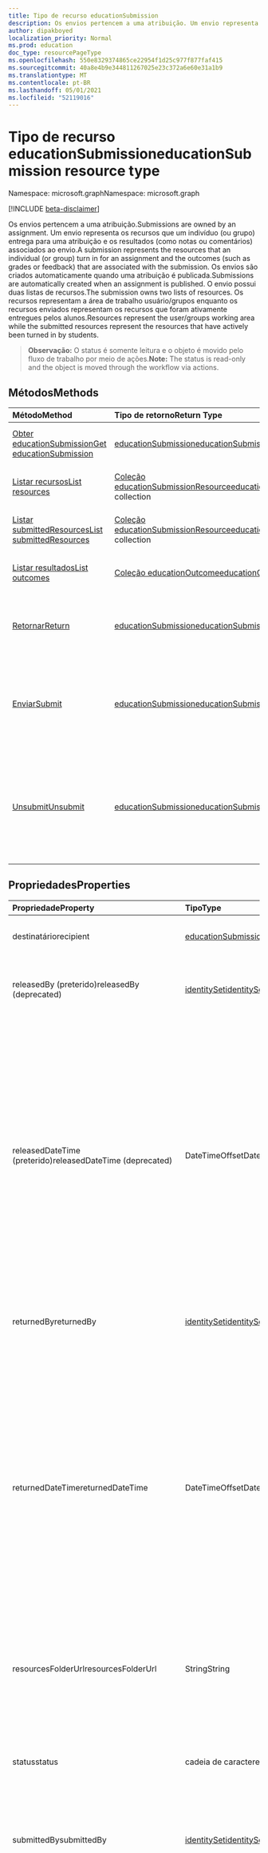 ```yaml
---
title: Tipo de recurso educationSubmission
description: Os envios pertencem a uma atribuição. Um envio representa os recursos que um indivíduo (ou grupo) entrega para uma atribuição e a nota/feedback que é retornada.
author: dipakboyed
localization_priority: Normal
ms.prod: education
doc_type: resourcePageType
ms.openlocfilehash: 550e8329374865ce22954f1d25c977f877faf415
ms.sourcegitcommit: 40a8e4b9e344811267025e23c372a6e60e31a1b9
ms.translationtype: MT
ms.contentlocale: pt-BR
ms.lasthandoff: 05/01/2021
ms.locfileid: "52119016"
---
```

# <a name="educationsubmission-resource-type"></a><span data-ttu-id="20e0d-104">Tipo de recurso educationSubmission</span><span class="sxs-lookup"><span data-stu-id="20e0d-104">educationSubmission resource type</span></span>

<span data-ttu-id="20e0d-105">Namespace: microsoft.graph</span><span class="sxs-lookup"><span data-stu-id="20e0d-105">Namespace: microsoft.graph</span></span>

[!INCLUDE [beta-disclaimer](../../includes/beta-disclaimer.md)]

<span data-ttu-id="20e0d-106">Os envios pertencem a uma atribuição.</span><span class="sxs-lookup"><span data-stu-id="20e0d-106">Submissions are owned by an assignment.</span></span> <span data-ttu-id="20e0d-107">Um envio representa os recursos que um indivíduo (ou grupo) entrega para uma atribuição e os resultados (como notas ou comentários) associados ao envio.</span><span class="sxs-lookup"><span data-stu-id="20e0d-107">A submission represents the resources that an individual (or group) turn in for an assignment and the outcomes (such as grades or feedback) that are associated with the submission.</span></span>
<span data-ttu-id="20e0d-108">Os envios são criados automaticamente quando uma atribuição é publicada.</span><span class="sxs-lookup"><span data-stu-id="20e0d-108">Submissions are automatically created when an assignment is published.</span></span> <span data-ttu-id="20e0d-109">O envio possui duas listas de recursos.</span><span class="sxs-lookup"><span data-stu-id="20e0d-109">The submission owns two lists of resources.</span></span> <span data-ttu-id="20e0d-110">Os recursos representam a área de trabalho usuário/grupos enquanto os recursos enviados representam os recursos que foram ativamente entregues pelos alunos.</span><span class="sxs-lookup"><span data-stu-id="20e0d-110">Resources represent the user/groups working area while the submitted resources represent the resources that have actively been turned in by students.</span></span>  

><span data-ttu-id="20e0d-111">**Observação:** O status é somente leitura e o objeto é movido pelo fluxo de trabalho por meio de ações.</span><span class="sxs-lookup"><span data-stu-id="20e0d-111">**Note:** The status is read-only and the object is moved through the workflow via actions.</span></span> 

## <a name="methods"></a><span data-ttu-id="20e0d-112">Métodos</span><span class="sxs-lookup"><span data-stu-id="20e0d-112">Methods</span></span>

| <span data-ttu-id="20e0d-113">Método</span><span class="sxs-lookup"><span data-stu-id="20e0d-113">Method</span></span>           | <span data-ttu-id="20e0d-114">Tipo de retorno</span><span class="sxs-lookup"><span data-stu-id="20e0d-114">Return Type</span></span>    |<span data-ttu-id="20e0d-115">Descrição</span><span class="sxs-lookup"><span data-stu-id="20e0d-115">Description</span></span>|
|:---------------|:--------|:----------|
|[<span data-ttu-id="20e0d-116">Obter educationSubmission</span><span class="sxs-lookup"><span data-stu-id="20e0d-116">Get educationSubmission</span></span>](../api/educationsubmission-get.md) | [<span data-ttu-id="20e0d-117">educationSubmission</span><span class="sxs-lookup"><span data-stu-id="20e0d-117">educationSubmission</span></span>](educationsubmission.md) |<span data-ttu-id="20e0d-118">Leia propriedades e relações de um **objeto educationSubmission.**</span><span class="sxs-lookup"><span data-stu-id="20e0d-118">Read properties and relationships of an **educationSubmission** object.</span></span>|
|[<span data-ttu-id="20e0d-119">Listar recursos</span><span class="sxs-lookup"><span data-stu-id="20e0d-119">List resources</span></span>](../api/educationsubmission-list-resources.md) |<span data-ttu-id="20e0d-120">[Coleção educationSubmissionResource](educationsubmissionresource.md)</span><span class="sxs-lookup"><span data-stu-id="20e0d-120">[educationSubmissionResource](educationsubmissionresource.md) collection</span></span>| <span data-ttu-id="20e0d-121">Obter uma **coleção de objetos educationSubmissionResource.**</span><span class="sxs-lookup"><span data-stu-id="20e0d-121">Get an **educationSubmissionResource** object collection.</span></span>|
|[<span data-ttu-id="20e0d-122">Listar submittedResources</span><span class="sxs-lookup"><span data-stu-id="20e0d-122">List submittedResources</span></span>](../api/educationsubmission-list-submittedresources.md) |<span data-ttu-id="20e0d-123">[Coleção educationSubmissionResource](educationsubmissionresource.md)</span><span class="sxs-lookup"><span data-stu-id="20e0d-123">[educationSubmissionResource](educationsubmissionresource.md) collection</span></span>| <span data-ttu-id="20e0d-124">Obter uma **coleção de objetos educationSubmissionResource.**</span><span class="sxs-lookup"><span data-stu-id="20e0d-124">Get an **educationSubmissionResource** object collection.</span></span>|
|[<span data-ttu-id="20e0d-125">Listar resultados</span><span class="sxs-lookup"><span data-stu-id="20e0d-125">List outcomes</span></span>](../api/educationsubmission-list-outcomes.md) |<span data-ttu-id="20e0d-126">[Coleção educationOutcome](educationoutcome.md)</span><span class="sxs-lookup"><span data-stu-id="20e0d-126">[educationOutcome](educationoutcome.md) collection</span></span>| <span data-ttu-id="20e0d-127">Obter uma **coleção de objetos educationOutcome.**</span><span class="sxs-lookup"><span data-stu-id="20e0d-127">Get an **educationOutcome** object collection.</span></span>|
|[<span data-ttu-id="20e0d-128">Retornar</span><span class="sxs-lookup"><span data-stu-id="20e0d-128">Return</span></span>](../api/educationsubmission-return.md)|[<span data-ttu-id="20e0d-129">educationSubmission</span><span class="sxs-lookup"><span data-stu-id="20e0d-129">educationSubmission</span></span>](educationsubmission.md)|<span data-ttu-id="20e0d-130">Um professor usa o retorno para indicar que as notas/comentários podem ser mostradas ao aluno.</span><span class="sxs-lookup"><span data-stu-id="20e0d-130">A teacher uses return to indicate that the grades/feedback can be shown to the student.</span></span>|
|[<span data-ttu-id="20e0d-131">Enviar</span><span class="sxs-lookup"><span data-stu-id="20e0d-131">Submit</span></span>](../api/educationsubmission-submit.md)|[<span data-ttu-id="20e0d-132">educationSubmission</span><span class="sxs-lookup"><span data-stu-id="20e0d-132">educationSubmission</span></span>](educationsubmission.md)|<span data-ttu-id="20e0d-133">Um aluno usa enviar para entregar a atribuição.</span><span class="sxs-lookup"><span data-stu-id="20e0d-133">A student uses submit to turn in the assignment.</span></span> <span data-ttu-id="20e0d-134">Isso copiará os recursos para a **pasta submittedResources** para a classificação e atualiza o status.</span><span class="sxs-lookup"><span data-stu-id="20e0d-134">This will copy the resources into the **submittedResources** folder for grading and updates the status.</span></span>|
|[<span data-ttu-id="20e0d-135">Unsubmit</span><span class="sxs-lookup"><span data-stu-id="20e0d-135">Unsubmit</span></span>](../api/educationsubmission-unsubmit.md)|[<span data-ttu-id="20e0d-136">educationSubmission</span><span class="sxs-lookup"><span data-stu-id="20e0d-136">educationSubmission</span></span>](educationsubmission.md)|<span data-ttu-id="20e0d-137">Um aluno usa o cancelamento para mover o estado do envio do envio de volta ao trabalho.</span><span class="sxs-lookup"><span data-stu-id="20e0d-137">A student uses the unsubmit to move the state of the submission from submitted back to working.</span></span> <span data-ttu-id="20e0d-138">Isso copiará os recursos para a **pasta workingResources** para a classificação e atualiza o status.</span><span class="sxs-lookup"><span data-stu-id="20e0d-138">This will copy the resources into the **workingResources** folder for grading and updates the status.</span></span>|

## <a name="properties"></a><span data-ttu-id="20e0d-139">Propriedades</span><span class="sxs-lookup"><span data-stu-id="20e0d-139">Properties</span></span>
| <span data-ttu-id="20e0d-140">Propriedade</span><span class="sxs-lookup"><span data-stu-id="20e0d-140">Property</span></span>     | <span data-ttu-id="20e0d-141">Tipo</span><span class="sxs-lookup"><span data-stu-id="20e0d-141">Type</span></span>   |<span data-ttu-id="20e0d-142">Descrição</span><span class="sxs-lookup"><span data-stu-id="20e0d-142">Description</span></span>|
|:---------------|:--------|:----------|
|<span data-ttu-id="20e0d-143">destinatário</span><span class="sxs-lookup"><span data-stu-id="20e0d-143">recipient</span></span>|[<span data-ttu-id="20e0d-144">educationSubmissionRecipient</span><span class="sxs-lookup"><span data-stu-id="20e0d-144">educationSubmissionRecipient</span></span>](educationsubmissionrecipient.md)|<span data-ttu-id="20e0d-145">Who esse envio é atribuído.</span><span class="sxs-lookup"><span data-stu-id="20e0d-145">Who this submission is assigned to.</span></span>|
|<span data-ttu-id="20e0d-146">releasedBy (preterido)</span><span class="sxs-lookup"><span data-stu-id="20e0d-146">releasedBy (deprecated)</span></span>|[<span data-ttu-id="20e0d-147">identitySet</span><span class="sxs-lookup"><span data-stu-id="20e0d-147">identitySet</span></span>](identityset.md)|<span data-ttu-id="20e0d-148">Usuário que moveu o status desse envio para liberado.</span><span class="sxs-lookup"><span data-stu-id="20e0d-148">User who moved the status of this submission to released.</span></span>|
|<span data-ttu-id="20e0d-149">releasedDateTime (preterido)</span><span class="sxs-lookup"><span data-stu-id="20e0d-149">releasedDateTime (deprecated)</span></span>|<span data-ttu-id="20e0d-150">DateTimeOffset</span><span class="sxs-lookup"><span data-stu-id="20e0d-150">DateTimeOffset</span></span>|<span data-ttu-id="20e0d-151">Momento no tempo em que o envio foi lançado.</span><span class="sxs-lookup"><span data-stu-id="20e0d-151">Moment in time when the submission was released.</span></span> <span data-ttu-id="20e0d-152">O tipo Timestamp representa informações de data e hora usando o formato ISO 8601 e está sempre no horário UTC.</span><span class="sxs-lookup"><span data-stu-id="20e0d-152">The Timestamp type represents date and time information using ISO 8601 format and is always in UTC time.</span></span> <span data-ttu-id="20e0d-153">Por exemplo, meia-noite UTC em 1 de janeiro de 2014 é `2014-01-01T00:00:00Z`</span><span class="sxs-lookup"><span data-stu-id="20e0d-153">For example, midnight UTC on Jan 1, 2014 is `2014-01-01T00:00:00Z`</span></span>|
|<span data-ttu-id="20e0d-154">returnedBy</span><span class="sxs-lookup"><span data-stu-id="20e0d-154">returnedBy</span></span>|[<span data-ttu-id="20e0d-155">identitySet</span><span class="sxs-lookup"><span data-stu-id="20e0d-155">identitySet</span></span>](identityset.md)|<span data-ttu-id="20e0d-156">Usuário que moveu o status desse envio para retornado.</span><span class="sxs-lookup"><span data-stu-id="20e0d-156">User who moved the status of this submission to returned.</span></span>|
|<span data-ttu-id="20e0d-157">returnedDateTime</span><span class="sxs-lookup"><span data-stu-id="20e0d-157">returnedDateTime</span></span>|<span data-ttu-id="20e0d-158">DateTimeOffset</span><span class="sxs-lookup"><span data-stu-id="20e0d-158">DateTimeOffset</span></span>|<span data-ttu-id="20e0d-159">Momento no tempo em que o envio foi retornado.</span><span class="sxs-lookup"><span data-stu-id="20e0d-159">Moment in time when the submission was returned.</span></span> <span data-ttu-id="20e0d-160">O tipo Timestamp representa informações de data e hora usando o formato ISO 8601 e está sempre no horário UTC.</span><span class="sxs-lookup"><span data-stu-id="20e0d-160">The Timestamp type represents date and time information using ISO 8601 format and is always in UTC time.</span></span> <span data-ttu-id="20e0d-161">Por exemplo, meia-noite UTC em 1 de janeiro de 2014 é `2014-01-01T00:00:00Z`</span><span class="sxs-lookup"><span data-stu-id="20e0d-161">For example, midnight UTC on Jan 1, 2014 is `2014-01-01T00:00:00Z`</span></span>|
|<span data-ttu-id="20e0d-162">resourcesFolderUrl</span><span class="sxs-lookup"><span data-stu-id="20e0d-162">resourcesFolderUrl</span></span>|<span data-ttu-id="20e0d-163">String</span><span class="sxs-lookup"><span data-stu-id="20e0d-163">String</span></span>|<span data-ttu-id="20e0d-164">Pasta onde todos os recursos de arquivo para esse envio precisam ser armazenados.</span><span class="sxs-lookup"><span data-stu-id="20e0d-164">Folder where all file resources for this submission need to be stored.</span></span>|
|<span data-ttu-id="20e0d-165">status</span><span class="sxs-lookup"><span data-stu-id="20e0d-165">status</span></span>|<span data-ttu-id="20e0d-166">cadeia de caracteres</span><span class="sxs-lookup"><span data-stu-id="20e0d-166">string</span></span>| <span data-ttu-id="20e0d-167">Somente Leitura.</span><span class="sxs-lookup"><span data-stu-id="20e0d-167">Read-Only.</span></span> <span data-ttu-id="20e0d-168">Os valores possíveis são: `working`, `submitted`, `released`, `returned`.</span><span class="sxs-lookup"><span data-stu-id="20e0d-168">Possible values are: `working`, `submitted`, `released`, `returned`.</span></span>|
|<span data-ttu-id="20e0d-169">submittedBy</span><span class="sxs-lookup"><span data-stu-id="20e0d-169">submittedBy</span></span>|[<span data-ttu-id="20e0d-170">identitySet</span><span class="sxs-lookup"><span data-stu-id="20e0d-170">identitySet</span></span>](identityset.md)|<span data-ttu-id="20e0d-171">Usuário que moveu o recurso para o estado enviado.</span><span class="sxs-lookup"><span data-stu-id="20e0d-171">User who moved the resource into the submitted state.</span></span>|
|<span data-ttu-id="20e0d-172">submittedDateTime</span><span class="sxs-lookup"><span data-stu-id="20e0d-172">submittedDateTime</span></span>|<span data-ttu-id="20e0d-173">DateTimeOffset</span><span class="sxs-lookup"><span data-stu-id="20e0d-173">DateTimeOffset</span></span>|<span data-ttu-id="20e0d-174">Momento no tempo em que o envio foi movido para o estado enviado.</span><span class="sxs-lookup"><span data-stu-id="20e0d-174">Moment in time when the submission was moved into the submitted state.</span></span> <span data-ttu-id="20e0d-175">O tipo Timestamp representa informações de data e hora usando o formato ISO 8601 e está sempre no horário UTC.</span><span class="sxs-lookup"><span data-stu-id="20e0d-175">The Timestamp type represents date and time information using ISO 8601 format and is always in UTC time.</span></span> <span data-ttu-id="20e0d-176">Por exemplo, meia-noite UTC em 1 de janeiro de 2014 é `2014-01-01T00:00:00Z`</span><span class="sxs-lookup"><span data-stu-id="20e0d-176">For example, midnight UTC on Jan 1, 2014 is `2014-01-01T00:00:00Z`</span></span>|
|<span data-ttu-id="20e0d-177">unsubmittedBy</span><span class="sxs-lookup"><span data-stu-id="20e0d-177">unsubmittedBy</span></span>|[<span data-ttu-id="20e0d-178">identitySet</span><span class="sxs-lookup"><span data-stu-id="20e0d-178">identitySet</span></span>](identityset.md)|<span data-ttu-id="20e0d-179">Usuário que moveu o recurso de enviado para o estado de trabalho.</span><span class="sxs-lookup"><span data-stu-id="20e0d-179">User who moved the resource from submitted into the working state.</span></span>|
|<span data-ttu-id="20e0d-180">unsubmittedDateTime</span><span class="sxs-lookup"><span data-stu-id="20e0d-180">unsubmittedDateTime</span></span>|<span data-ttu-id="20e0d-181">DateTimeOffset</span><span class="sxs-lookup"><span data-stu-id="20e0d-181">DateTimeOffset</span></span>|<span data-ttu-id="20e0d-182">Momento no tempo em que o envio foi movido do envio para o estado de trabalho.</span><span class="sxs-lookup"><span data-stu-id="20e0d-182">Moment in time when the submission was moved from submitted into the working state.</span></span> <span data-ttu-id="20e0d-183">O tipo Timestamp representa informações de data e hora usando o formato ISO 8601 e está sempre no horário UTC.</span><span class="sxs-lookup"><span data-stu-id="20e0d-183">The Timestamp type represents date and time information using ISO 8601 format and is always in UTC time.</span></span> <span data-ttu-id="20e0d-184">Por exemplo, meia-noite UTC em 1 de janeiro de 2014 é `2014-01-01T00:00:00Z`</span><span class="sxs-lookup"><span data-stu-id="20e0d-184">For example, midnight UTC on Jan 1, 2014 is `2014-01-01T00:00:00Z`</span></span>|

## <a name="relationships"></a><span data-ttu-id="20e0d-185">Relações</span><span class="sxs-lookup"><span data-stu-id="20e0d-185">Relationships</span></span>
| <span data-ttu-id="20e0d-186">Relação</span><span class="sxs-lookup"><span data-stu-id="20e0d-186">Relationship</span></span> | <span data-ttu-id="20e0d-187">Tipo</span><span class="sxs-lookup"><span data-stu-id="20e0d-187">Type</span></span>   |<span data-ttu-id="20e0d-188">Descrição</span><span class="sxs-lookup"><span data-stu-id="20e0d-188">Description</span></span>|
|:---------------|:--------|:----------|
|<span data-ttu-id="20e0d-189">recursos</span><span class="sxs-lookup"><span data-stu-id="20e0d-189">resources</span></span>|<span data-ttu-id="20e0d-190">[Coleção educationSubmissionResource](educationsubmissionresource.md)</span><span class="sxs-lookup"><span data-stu-id="20e0d-190">[educationSubmissionResource](educationsubmissionresource.md) collection</span></span>| <span data-ttu-id="20e0d-191">Anulável.</span><span class="sxs-lookup"><span data-stu-id="20e0d-191">Nullable.</span></span>|
|<span data-ttu-id="20e0d-192">submittedResources</span><span class="sxs-lookup"><span data-stu-id="20e0d-192">submittedResources</span></span>|<span data-ttu-id="20e0d-193">[Coleção educationSubmissionResource](educationsubmissionresource.md)</span><span class="sxs-lookup"><span data-stu-id="20e0d-193">[educationSubmissionResource](educationsubmissionresource.md) collection</span></span>| <span data-ttu-id="20e0d-p110">Somente leitura. Anulável.</span><span class="sxs-lookup"><span data-stu-id="20e0d-p110">Read-only. Nullable.</span></span>|
|<span data-ttu-id="20e0d-196">outcomes</span><span class="sxs-lookup"><span data-stu-id="20e0d-196">outcomes</span></span>|<span data-ttu-id="20e0d-197">[Coleção educationOutcome.](educationOutcome.md)</span><span class="sxs-lookup"><span data-stu-id="20e0d-197">[educationOutcome](educationOutcome.md) collection.</span></span> <span data-ttu-id="20e0d-198">Contém notas, comentários e/ou informações rubricas que o professor atribui a esse envio</span><span class="sxs-lookup"><span data-stu-id="20e0d-198">Holds grades, feedback and/or rubrics information the teacher assigns to this submission</span></span>|<span data-ttu-id="20e0d-199">Leitura-Gravação.</span><span class="sxs-lookup"><span data-stu-id="20e0d-199">Read-Write.</span></span> <span data-ttu-id="20e0d-200">Anulável.</span><span class="sxs-lookup"><span data-stu-id="20e0d-200">Nullable.</span></span>|

## <a name="json-representation"></a><span data-ttu-id="20e0d-201">Representação JSON</span><span class="sxs-lookup"><span data-stu-id="20e0d-201">JSON representation</span></span>

<span data-ttu-id="20e0d-202">Veja a seguir uma representação JSON do recurso.</span><span class="sxs-lookup"><span data-stu-id="20e0d-202">The following is a JSON representation of the resource.</span></span>

<!-- {
  "blockType": "resource",
  "keyProperty": "id",
  "optionalProperties": [

  ],
  "@odata.type": "microsoft.graph.educationSubmission"
}-->

```json
{
    "id":"String (identifier)",
    "recipient":{"@odata.type":"microsoft.graph.educationSubmissionRecipient"},
    "returnedBy":{"@odata.type":"microsoft.graph.identitySet"},
    "returnedDateTime":"String (timestamp)",
    "resourcesFolderUrl":"String",
    "status":"string",
    "submittedBy":{"@odata.type":"microsoft.graph.identitySet"},
    "submittedDateTime":"String (timestamp)",
    "unsubmittedBy":{"@odata.type":"microsoft.graph.identitySet"},
    "unsubmittedDateTime":"String (timestamp)"
}
```

<!-- uuid: 8fcb5dbc-d5aa-4681-8e31-b001d5168d79
2015-10-25 14:57:30 UTC -->
<!--
{
  "type": "#page.annotation",
  "description": "educationSubmission resource",
  "keywords": "",
  "section": "documentation",
  "tocPath": "",
  "suppressions": []
}
-->


